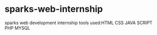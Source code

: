# sparks-web-internship
sparks web development internship
tools used:HTML CSS JAVA SCRIPT PHP MYSQL
